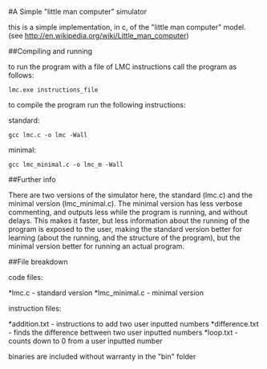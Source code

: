 #A Simple "little man computer" simulator

this is a simple implementation, in c, of the "little man computer" model.
(see http://en.wikipedia.org/wiki/Little_man_computer)

##Compiling and running

to run the program with a file of LMC instructions call the program as follows:
	
	lmc.exe instructions_file
	
to compile the program run the following instructions:

standard:

	gcc lmc.c -o lmc -Wall

minimal:

	gcc lmc_minimal.c -o lmc_m -Wall

##Further info

There are two versions of the simulator here, the standard (lmc.c) and the minimal version (lmc_minimal.c).
The minimal version has less verbose commenting, and outputs less while the program is running, and without delays. This makes it faster, but less information about the running of the program is exposed to the user, making the standard version better for learning (about the running, and the structure of the program), but the minimal version better for running an actual program.


##File breakdown

code files:

*lmc.c - standard version
*lmc_minimal.c - minimal version

instruction files:

*addition.txt - instructions to add two user inputted numbers
*difference.txt - finds the difference bettween two user inputted numbers
*loop.txt - counts down to 0 from a user inputted number

binaries are included without warranty in the "bin" folder
	